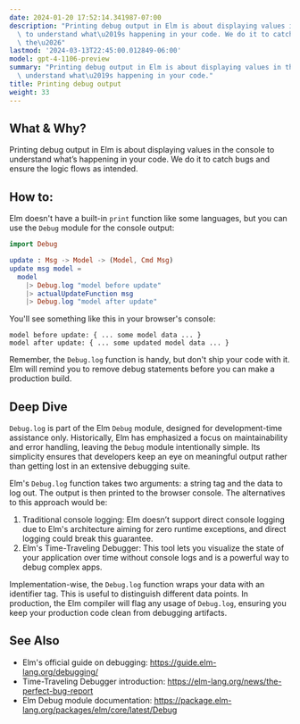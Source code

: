 ```yaml
---
date: 2024-01-20 17:52:14.341987-07:00
description: "Printing debug output in Elm is about displaying values in the console\
  \ to understand what\u2019s happening in your code. We do it to catch bugs and ensure\
  \ the\u2026"
lastmod: '2024-03-13T22:45:00.012849-06:00'
model: gpt-4-1106-preview
summary: "Printing debug output in Elm is about displaying values in the console to\
  \ understand what\u2019s happening in your code."
title: Printing debug output
weight: 33
---
```


## What & Why?

Printing debug output in Elm is about displaying values in the console to understand what’s happening in your code. We do it to catch bugs and ensure the logic flows as intended.

## How to:

Elm doesn't have a built-in `print` function like some languages, but you can use the `Debug` module for the console output:

```Elm
import Debug

update : Msg -> Model -> (Model, Cmd Msg)
update msg model =
  model
    |> Debug.log "model before update"
    |> actualUpdateFunction msg
    |> Debug.log "model after update"
```

You'll see something like this in your browser's console:

```
model before update: { ... some model data ... }
model after update: { ... some updated model data ... }
```

Remember, the `Debug.log` function is handy, but don't ship your code with it. Elm will remind you to remove debug statements before you can make a production build.

## Deep Dive

`Debug.log` is part of the Elm `Debug` module, designed for development-time assistance only. Historically, Elm has emphasized a focus on maintainability and error handling, leaving the `Debug` module intentionally simple. Its simplicity ensures that developers keep an eye on meaningful output rather than getting lost in an extensive debugging suite.

Elm's `Debug.log` function takes two arguments: a string tag and the data to log out. The output is then printed to the browser console. The alternatives to this approach would be:

1. Traditional console logging: Elm doesn’t support direct console logging due to Elm's architecture aiming for zero runtime exceptions, and direct logging could break this guarantee.
2. Elm's Time-Traveling Debugger: This tool lets you visualize the state of your application over time without console logs and is a powerful way to debug complex apps.

Implementation-wise, the `Debug.log` function wraps your data with an identifier tag. This is useful to distinguish different data points. In production, the Elm compiler will flag any usage of `Debug.log`, ensuring you keep your production code clean from debugging artifacts.

## See Also

- Elm's official guide on debugging: https://guide.elm-lang.org/debugging/
- Time-Traveling Debugger introduction: https://elm-lang.org/news/the-perfect-bug-report
- Elm Debug module documentation: https://package.elm-lang.org/packages/elm/core/latest/Debug
